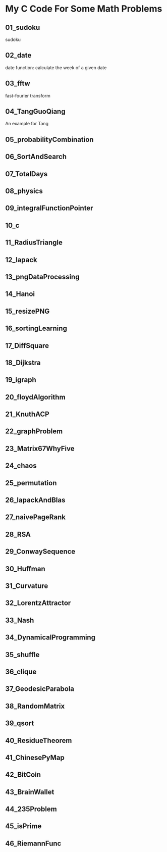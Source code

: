 # My C Code For Some Math Problems
## 01_sudoku
sudoku
## 02_date
date function: calculate the week of a given date
## 03_fftw
fast-fourier transform
## 04_TangGuoQiang
An example for Tang
## 05_probabilityCombination
## 06_SortAndSearch
## 07_TotalDays
## 08_physics
## 09_integralFunctionPointer
## 10_c
## 11_RadiusTriangle
## 12_lapack
## 13_pngDataProcessing
## 14_Hanoi
## 15_resizePNG
## 16_sortingLearning
## 17_DiffSquare
## 18_Dijkstra
## 19_igraph
## 20_floydAlgorithm
## 21_KnuthACP
## 22_graphProblem
## 23_Matrix67WhyFive
## 24_chaos
## 25_permutation
## 26_lapackAndBlas
## 27_naivePageRank
## 28_RSA
## 29_ConwaySequence
## 30_Huffman
## 31_Curvature
## 32_LorentzAttractor
## 33_Nash
## 34_DynamicalProgramming
## 35_shuffle
## 36_clique
## 37_GeodesicParabola
## 38_RandomMatrix
## 39_qsort
## 40_ResidueTheorem
## 41_ChinesePyMap
## 42_BitCoin
## 43_BrainWallet
## 44_235Problem
## 45_isPrime
## 46_RiemannFunc
